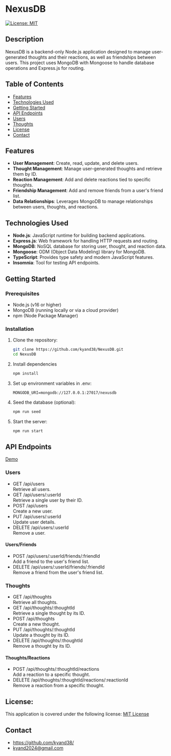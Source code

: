 # NexusDB
[![License: MIT](https://img.shields.io/badge/License-MIT-yellow.svg)](https://opensource.org/licenses/MIT)


## Description
NexusDB is a backend-only Node.js application designed to manage user-generated thoughts and their reactions, as well as friendships between users. This project uses MongoDB with Mongoose to handle database operations and Express.js for routing.


## Table of Contents
- [Features](#features)
- [Technologies Used](#technologies-used)
- [Getting Started](#getting-started)
- [API Endpoints](#api-endpoints)
 - [Users](#users)
 - [Thoughts](#thoughts)
- [License](#license)
- [Contact](#contact)


## Features
- **User Management**: Create, read, update, and delete users.
- **Thought Management**: Manage user-generated thoughts and retrieve them by ID.
- **Reaction Management**: Add and delete reactions tied to specific thoughts.
- **Friendship Management**: Add and remove friends from a user's friend list.
- **Data Relationships**: Leverages MongoDB to manage relationships between users, thoughts, and reactions.


## Technologies Used
- **Node.js**: JavaScript runtime for building backend applications.
- **Express.js**: Web framework for handling HTTP requests and routing.
- **MongoDB**: NoSQL database for storing user, thought, and reaction data.
- **Mongoose**: ODM (Object Data Modeling) library for MongoDB.
- **TypeScript**: Provides type safety and modern JavaScript features.
- **Insomnia**: Tool for testing API endpoints.


## Getting Started

### Prerequisites
- Node.js (v16 or higher)
- MongoDB (running locally or via a cloud provider)
- npm (Node Package Manager)


### Installation
1. Clone the repository:
   ```bash
   git clone https://github.com/kyand38/NexusDB.git
   cd NexusDB
2. Install dependencies
   ```bash
   npm install
3. Set up environment variables in .env:
   ```arduino
   MONGODB_URI=mongodb://127.0.0.1:27017/nexusdb
4. Seed the database (optional):
   ```bash
   npm run seed
5. Start the server:
   ```bash
   npm run start


## API Endpoints
[Demo](https://drive.google.com/file/d/1NjDfkC4U14FooNiiQlgint7pmIoMgj3S/view)
### Users
 - GET /api/users<br>
Retrieve all users.
 - GET /api/users/:userId <br>
Retrieve a single user by their ID.
 - POST /api/users<br>
Create a new user.
 - PUT /api/users/:userId<br>
Update user details.
 - DELETE /api/users/:userId<br>
Remove a user.
#### Users/Friends
 - POST /api/users/:userId/friends/:friendId<br>
Add a friend to the user's friend list.
 - DELETE /api/users/:userId/friends/:friendId<br>
Remove a friend from the user's friend list.

### Thoughts
 - GET /api/thoughts<br>
Retrieve all thoughts.
 - GET /api/thoughts/:thoughtId<br>
Retrieve a single thought by its ID.
 - POST /api/thoughts<br>
Create a new thought.
 - PUT /api/thoughts/:thoughtId<br>
Update a thought by its ID.
 - DELETE /api/thoughts/:thoughtId<br>
Remove a thought by its ID.
#### Thoughts/Reactions
 - POST /api/thoughts/:thoughtId/reactions<br>
Add a reaction to a specific thought.
 - DELETE /api/thoughts/:thoughtId/reactions/:reactionId<br>
Remove a reaction from a specific thought.


## License:
This application is covered under the following license: [MIT License](https://www.gnu.org/licenses/gpl-3.0)


## Contact
 - https://github.com/kyand38/
 - kyand2024@gmail.com



   

